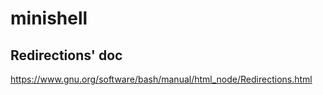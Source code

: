# minishell

## Redirections' doc
https://www.gnu.org/software/bash/manual/html_node/Redirections.html
